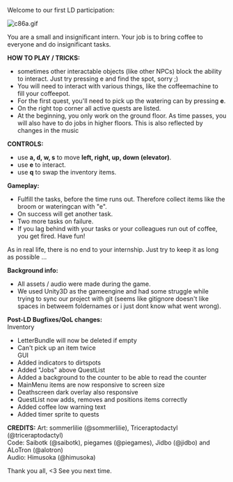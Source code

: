 Welcome to our first LD participation:  
  
![c86a.gif](///raw/35b/c/z/d3b5.gif)
  
You are a small and insignificant intern. Your job is to bring coffee to everyone and do insignificant tasks.  
  
**HOW TO PLAY / TRICKS:**  
 - sometimes other interactable objects (like other NPCs) block the ability to interact. Just try pressing e and find the spot, sorry ;)  
 - You will need to interact with various things, like the coffeemachine to fill your coffeepot.  
 - For the first quest, you'll need to pick up the watering can by pressing **e**.  
 - On the right top corner all active quests are listed.
 - At the beginning, you only work on the ground floor. As time passes, you will also have to do jobs in higher floors. This is also reflected by changes in the music  
  
**CONTROLS:**  
 - use **a, d, w, s** to move **left, right, up, down (elevator)**.
 - use **e** to interact.
 - use **q** to swap the inventory items.

**Gameplay:**
 - Fulfill the tasks, before the time runs out. Therefore collect items like the broom or wateringcan with "e".  
 - On success will get another task.  
 - Two more tasks on failure.  
 - If you lag behind with your tasks or your colleagues run out of coffee, you get fired. Have fun!  

As in real life, there is no end to your internship. Just try to keep it as long as possible …

**Background info:**  
 - All assets / audio were made during the game.  
 - We used Unity3D as the gameengine and had some struggle while trying to sync our project with git (seems like gitignore doesn't like spaces in betweem foldernames or i just dont know what went wrong).  

**Post-LD Bugfixes/QoL changes:**  
Inventory    
 - LetterBundle will now be deleted if empty  
 - Can't pick up an item twice  
GUI  
 - Added indicators to dirtspots
 - Added "Jobs" above QuestList
 - Added a background to the counter to be able to read the counter
 - MainMenu items are now responsive to screen size
 - Deathscreen dark overlay also responsive
 - QuestList now adds, removes and positions items correctly
 - Added coffee low warning text
 - Added timer sprite to quests  
  
**CREDITS:** 
Art: sommerlilie (@sommerlilie), Triceraptodactyl (@triceraptodactyl)  
Code: Saibotk (@saibotk), piegames (@piegames), Jidbo (@jidbo) and ALoTron (@alotron)   
Audio: Himusoka (@himusoka)   
 
Thank you all, <3 See you next time.
